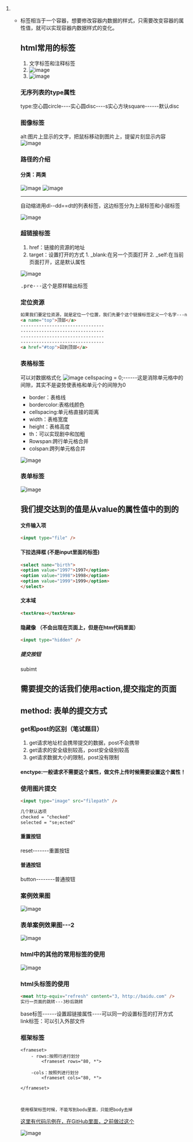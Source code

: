 1. - 标签相当于一个容器，想要修改容器内数据的样式，只需要改变容器的属性值，就可以实现容器内数据样式的变化。  

     ## html常用的标签
     1. 文字标签和注释标签
     2. ![image](https://note.youdao.com/yws/public/resource/46763b505c2780ccbc57b46ba78da559/xmlnote/51C5ABAC2B184B60AD0158945BFE1986/3706)  
     3. ![image](https://note.youdao.com/yws/public/resource/46763b505c2780ccbc57b46ba78da559/xmlnote/3C30E6EC698B4494BE3C853A2ABFA581/3715)

     ### 无序列表的type属性
     type:空心圆circle----实心圆disc----s实心方块square------默认disc

     ###  图像标签
     alt:图片上显示的文字，把鼠标移动到图片上，提留片刻显示内容 
     ![image](https://note.youdao.com/yws/public/resource/46763b505c2780ccbc57b46ba78da559/xmlnote/3C30E6EC698B4494BE3C853A2ABFA581/3715)

     ### 路径的介绍
     #### 分类：两类
     ![image](https://note.youdao.com/yws/public/resource/46763b505c2780ccbc57b46ba78da559/xmlnote/6F689648082247ED9CE881DE372A57A0/3728)
     ![image](https://note.youdao.com/yws/public/resource/46763b505c2780ccbc57b46ba78da559/xmlnote/E1B43B26BC2546C8BAFFA23D27B4B20E/3734)
     <hr/>
     自动缩进用dl--dd==dt的列表标签，这边标签分为上层标签和小层标签

     ![image](https://note.youdao.com/yws/public/resource/46763b505c2780ccbc57b46ba78da559/xmlnote/F4927D0C752649F0BFFFCDE49EF81A55/3747)

     ### 超链接标签
       1. href：链接的资源的地址
       2. target：设置打开的方式
         1. _blank:在另一个页面打开
         2. _self:在当前页面打开，这是默认属性 

     ![image](https://note.youdao.com/yws/public/resource/46763b505c2780ccbc57b46ba78da559/xmlnote/A8AC84EDEEC6421EA57D6279EE2EF3A7/3769)
     <pre>
     .pre---这个是原样输出标签
     </pre>
     ### 定位资源
     ``` html
     如果我们要定位资源，就是定位一个位置，我们先要个这个链接标签定义一个名字---name
     <a name="top">顶部</a>
     --------------------------------
     --------------------------------
     --------------------------------
     --------------------------------
     <a href="#top">回到顶部</a>
     ```
     ### 表格标签
     可以对数据格式化
     ![image](https://note.youdao.com/yws/public/resource/46763b505c2780ccbc57b46ba78da559/xmlnote/345499C86F3F49C38D3F4C23E4A4F3AE/3801)
     cellspacing = 0;------这是消除单元格中的间隙，其实不是姿势使表格和单元个的间隙为0
     - border：表格线
     - bordercolor:表格线颜色
     - cellspacing:单元格直接的距离
     - width：表格宽度
     - height：表格高度
     - th：可以实现剧中和加粗
     - Rowspan:跨行单元格合并
     - colspan:跨列单元格合并

     ![image](https://note.youdao.com/yws/public/resource/46763b505c2780ccbc57b46ba78da559/xmlnote/1ECE89EBE9F3476D87BD63923B881828/3826)


     ### 表单标签
     ![image](https://note.youdao.com/yws/public/resource/46763b505c2780ccbc57b46ba78da559/xmlnote/1008E04D6F3A4D079E26A1D789796CFC/3832)

     <h2>我们提交达到的值是从value的属性值中的到的</h2>

     #### 文件输入项
     ```html
     <input type="file" />
     ```

     #### 下拉选择框 (不是input里面的标签)
     ```html
     <select name="birth">
     <option value="1997">1997</option>
     <option value="1998">1998</option>
     <option value="1999">1999</option>
     </select>
     ```

     #### 文本域
     ``` html
     <textArea></textArea>
     ```

     #### 隐藏像 （不会出现在页面上，但是在htm代码里面）
     ``` html
     <input type="hidden" />
     ```

     ##### 提交按钮
     subimt

     <h2>需要提交的话我们使用action,提交指定的页面</h2>
     <h2>method: 表单的提交方式</h2>

     ### get和post的区别（笔试题目）
     1. get请求地址栏会携带提交的数据，post不会携带
     2. get请求的安全级别较高，post安全级别较高
     3. get请求数据大小的限制，post没有限制

     #### enctype:一般请求不需要这个属性，做文件上传时候需要设置这个属性！

     ### 使用图片提交
     ``` html
     <input type="image" src="filepath" />
     ```

     ``` html
     几个默认选项
     checked = "checked"
     selected = "se;ected"
     ```

     #### 重置按钮
     reset-------重置按钮

     #### 普通按钮
     button--------普通按钮

     ### 案例效果图
     ![image](https://note.youdao.com/yws/public/resource/46763b505c2780ccbc57b46ba78da559/xmlnote/16DE59E0D7FE479D85E57234457158A1/3912)

     ### 表单案例效果图---2
     ![image](https://note.youdao.com/yws/public/resource/46763b505c2780ccbc57b46ba78da559/xmlnote/A07C245F2B744B9382489E3E34C0FF9A/3916)

     ### html中的其他的常用标签的使用
     ![image](https://note.youdao.com/yws/public/resource/46763b505c2780ccbc57b46ba78da559/xmlnote/6E6D1199E5AE4A1681B1813682FF1CCA/3926)

     ### html头标签的使用
     ``` html
     <meat http-equiv="refresh" content="3, http://baidu.com" />
     实行一页面的跳转---3秒后跳转
     ```
     base标签------设置超链接属性----<base traget="blank" />可以同一的设置标签的打开方式  
     link标签：可以引入外部文件

     ### 框架标签
     ```
     <frameset>
         - rows:按照行进行划分
             <frameset rows="80, *">
         
         -cols：按照列进行划分
             <frameset cols="80, *">
             
     </frameset>



     使用框架标签时候，不能写到bodu里面，只能把body去掉
     ```

     [这里有代码示例在，在GitHub里面，之前做过这个](https://github.com/Cyan-King/SE_web/tree/master/day29/Frame)

     ![image](https://note.youdao.com/yws/public/resource/46763b505c2780ccbc57b46ba78da559/xmlnote/857F048EBE704A60BE059C1FED2930A2/3964)

